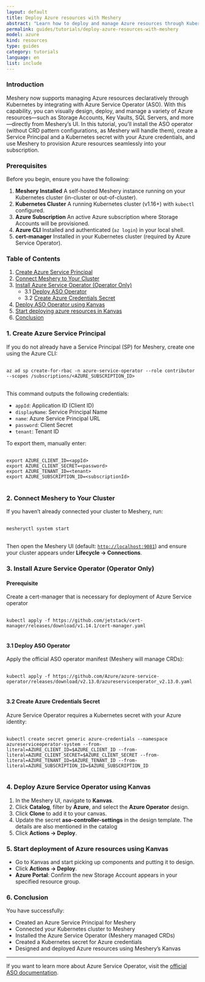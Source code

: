 ```yaml
---
layout: default
title: Deploy Azure resources with Meshery
abstract: "Learn how to deploy and manage Azure resources through Kubernetes with Meshery, utilizing ASO operator to enhance cloud resource management"
permalink: guides/tutorials/deploy-azure-resources-with-meshery
model: azure
kind: resources
type: guides
category: tutorials
language: en
list: include
---
```


### Introduction

Meshery now supports managing Azure resources declaratively through Kubernetes by integrating with Azure Service Operator (ASO). With this capability, you can visually design, deploy, and manage a variety of Azure resources—such as Storage Accounts, Key Vaults, SQL Servers, and more—directly from Meshery’s UI. In this tutorial, you’ll install the ASO operator (without CRD pattern configurations, as Meshery will handle them), create a Service Principal and a Kubernetes secret with your Azure credentials, and use Meshery to provision Azure resources seamlessly into your subscription.


### Prerequisites

Before you begin, ensure you have the following:

1. **Meshery Installed**
   A self-hosted Meshery instance running on your Kubernetes cluster (in-cluster or out-of-cluster).
2. **Kubernetes Cluster**
   A running Kubernetes cluster (v1.16+) with `kubectl` configured.
3. **Azure Subscription**
   An active Azure subscription where Storage Accounts will be provisioned.
4. **Azure CLI**
   Installed and authenticated (`az login`) in your local shell.
5. **cert-manager**
   Installed in your Kubernetes cluster (required by Azure Service Operator).


### Table of Contents

1. [Create Azure Service Principal](#1-create-azure-service-principal)
2. [Connect Meshery to Your Cluster](#2-connect-meshery-to-your-cluster)
3. [Install Azure Service Operator (Operator Only)](#3-install-azure-service-operator-operator-only)
   * 3.1 [Deploy ASO Operator](#31-deploy-aso-operator)
   * 3.2 [Create Azure Credentials Secret](#32-create-azure-credentials-secret)
4. [Deploy ASO Operator using Kanvas](#4-deploy-aso-using-kanvas)
5. [Start deploying azure resources in Kanvas](#5-start-deployment-of-azure-resources-using-kanvas)
6. [Conclusion](#6-conclusion)

### 1. Create Azure Service Principal

If you do not already have a Service Principal (SP) for Meshery, create one using the Azure CLI:

<pre class="codeblock-pre"><div class="codeblock">
<code class="clipboardjs">az ad sp create-for-rbac -n azure-service-operator --role contributor --scopes /subscriptions/&lt;AZURE_SUBSCRIPTION_ID&gt;
</code>
</div></pre>

This command outputs the following credentials:

* `appId`: Application ID (Client ID)
* `displayName`: Service Principal Name
* `name`: Azure Service Principal URL
* `password`: Client Secret
* `tenant`: Tenant ID

To export them, manually enter:

<pre class="codeblock-pre"><div class="codeblock">
<code class="clipboardjs">export AZURE_CLIENT_ID=&lt;appId&gt;
export AZURE_CLIENT_SECRET=&lt;password&gt;
export AZURE_TENANT_ID=&lt;tenant&gt;
export AZURE_SUBSCRIPTION_ID=&lt;subscriptionId&gt;
</code>
</div></pre>


### 2. Connect Meshery to Your Cluster

If you haven’t already connected your cluster to Meshery, run:

<pre class="codeblock-pre"><div class="codeblock">
<code class="clipboardjs">mesheryctl system start
</code>
</div></pre>


Then open the Meshery UI (default: [`http://localhost:9081`](http://localhost:9081)) and ensure your cluster appears under **Lifecycle → Connections**.



### 3. Install Azure Service Operator (Operator Only)

#### Prerequisite

Create a cert-manager that is necessary for deployment of Azure Service operator

<pre class="codeblock-pre"><div class="codeblock">
<code class="clipboardjs">kubectl apply -f https://github.com/jetstack/cert-manager/releases/download/v1.14.1/cert-manager.yaml
</code>
</div></pre>


#### 3.1 Deploy ASO Operator

Apply the official ASO operator manifest (Meshery will manage CRDs):

<pre class="codeblock-pre"><div class="codeblock">
<code class="clipboardjs">kubectl apply -f https://github.com/Azure/azure-service-operator/releases/download/v2.13.0/azureserviceoperator_v2.13.0.yaml
</code>
</div></pre>

#### 3.2 Create Azure Credentials Secret

Azure Service Operator requires a Kubernetes secret with your Azure identity:

<pre class="codeblock-pre"><div class="codeblock">
<code class="clipboardjs">kubectl create secret generic azure-credentials --namespace azureserviceoperator-system --from-literal=AZURE_CLIENT_ID=$AZURE_CLIENT_ID --from-literal=AZURE_CLIENT_SECRET=$AZURE_CLIENT_SECRET --from-literal=AZURE_TENANT_ID=$AZURE_TENANT_ID --from-literal=AZURE_SUBSCRIPTION_ID=$AZURE_SUBSCRIPTION_ID
</code>
</div></pre>


### 4. Deploy Azure Service Operator using Kanvas

1. In the Meshery UI, navigate to **Kanvas**.
2. Click **Catalog**, filter by **Azure**, and select the **Azure Operator** design.
3. Click **Clone** to add it to your canvas.
4. Update the secret **aso-controller-settings** in the design template. The details are also mentioned in the catalog
5. Click **Actions → Deploy**.



### 5. Start deployment of Azure resources using Kanvas

* Go to Kanvas and start picking up components and putting it to design.
* Click **Actions → Deploy**.
* **Azure Portal**: Confirm the new Storage Account appears in your specified resource group.



### 6. Conclusion

You have successfully:

* Created an Azure Service Principal for Meshery
* Connected your Kubernetes cluster to Meshery
* Installed the Azure Service Operator (Meshery managed CRDs)
* Created a Kubernetes secret for Azure credentials
* Designed and deployed Azure resources using Meshery’s Kanvas

---

If you want to learn more about Azure Service Operator, visit the [official ASO documentation](https://azure.github.io/azure-service-operator/).
